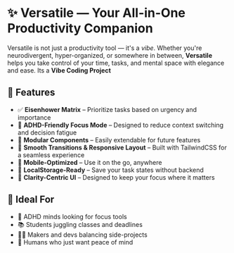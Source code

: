 # ✨ Versatile — Your All-in-One Productivity Companion

Versatile is not just a productivity tool — it's a *vibe*. Whether you're neurodivergent, hyper-organized, or somewhere in between, **Versatile** helps you take control of your time, tasks, and mental space with elegance and ease. Its a **Vibe Coding Project**


## 🌟 Features

* ✅ **Eisenhower Matrix** – Prioritize tasks based on urgency and importance
* 🧠 **ADHD-Friendly Focus Mode** – Designed to reduce context switching and decision fatigue
* 🧩 **Modular Components** – Easily extendable for future features
* 🔄 **Smooth Transitions & Responsive Layout** – Built with TailwindCSS for a seamless experience
* 📱 **Mobile-Optimized** – Use it on the go, anywhere
* 💾 **LocalStorage-Ready** – Save your task states without backend
* 🎯 **Clarity-Centric UI** – Designed to keep your focus where it matters

## 🧠 Ideal For

* 🧠 ADHD minds looking for focus tools
* 📚 Students juggling classes and deadlines
* 🧑‍💻 Makers and devs balancing side-projects
* 🧘 Humans who just want peace of mind
